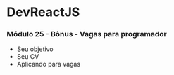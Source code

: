 # DevReactJS

### Módulo 25 - Bônus - Vagas para programador
- Seu objetivo
- Seu CV
- Aplicando para vagas